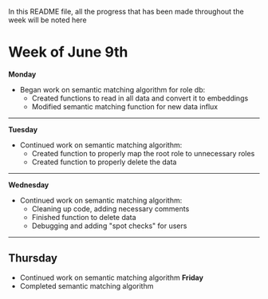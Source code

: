 In this README file, all the progress that has been made throughout the week will be noted here

# Week of June 9th
**Monday**
- Began work on semantic matching algorithm for role db:
  - Created functions to read in all data and convert it to embeddings
  - Modified semantic matching function for new data influx
---
**Tuesday**
- Continued work on semantic matching algorithm:
    - Created function to properly map the root role to unnecessary roles
    - Created function to properly delete the data
---
**Wednesday**
- Continued work on semantic matching algorithm:
  - Cleaning up code, adding necessary comments
  - Finished function to delete data
  - Debugging and adding "spot checks" for users
---
**Thursday**
---
- Continued work on semantic matching algorithm
**Friday**
- Completed semantic matching algorithm


